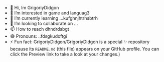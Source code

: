 - 👋 Hi, Im GrigoriyDidgon
- 👀 I’m interested in game and languag3
- 🌱 I’m currently learning ...kufghnjhtrhsbtrh
- 💞️ I’m looking to collaborate on ...
- 📫 How to reach dhndrdsbgt
- 😄 Pronouns: ..fdsgkudoftgi
- ⚡ Fun fact:
GrigoriyDidgon/GrigoriyDidgon is a special ✨ repository because its `README.md` (this file) appears on your GitHub profile.
You can click the Preview link to take a look at your changes.)
